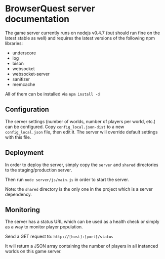 BrowserQuest server documentation
=================================

The game server currently runs on nodejs v0.4.7 (but should run fine on the latest stable as well) and requires the latest versions of the following npm libraries:

- underscore
- log
- bison
- websocket
- websocket-server
- sanitizer
- memcache

All of them can be installed via `npm install -d`


Configuration
-------------

The server settings (number of worlds, number of players per world, etc.) can be configured.
Copy `config_local.json-dist` to a new `config_local.json` file, then edit it. The server will override default settings with this file.


Deployment
----------

In order to deploy the server, simply copy the `server` and `shared` directories to the staging/production server.

Then run `node server/js/main.js` in order to start the server.


Note: the `shared` directory is the only one in the project which is a server dependency.


Monitoring
----------

The server has a status URL which can be used as a health check or simply as a way to monitor player population.

Send a GET request to: `http://[host]:[port]/status`

It will return a JSON array containing the number of players in all instanced worlds on this game server.
